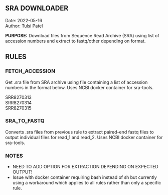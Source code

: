 ## SRA DOWNLOADER
Date: 2022-05-16    
Author: Tulsi Patel   

**PURPOSE:**
Download files from Sequence Read Archive (SRA) using list of accession numbers and extract to fastq/other depending on format.   

## RULES
### FETCH_ACCESSION
Get .sra file from SRA archive using file containing a list of accession numbers in the format below. Uses NCBI docker container for sra-tools.

SRR8270313    
SRR8270314    
SRR8270315    

### SRA_TO_FASTQ
Converts .sra files from previous rule to extract paired-end fastq files to output individual files for read_1 and read_2. Uses NCBI docker container for sra-tools.

### NOTES
- NEED TO ADD OPTION FOR EXTRACTION DEPENDING ON EXPECTED OUTPUT!
- Issue with docker container requiring bash instead of sh but currently using a workaround which applies to all rules rather than only a specific rule. 

